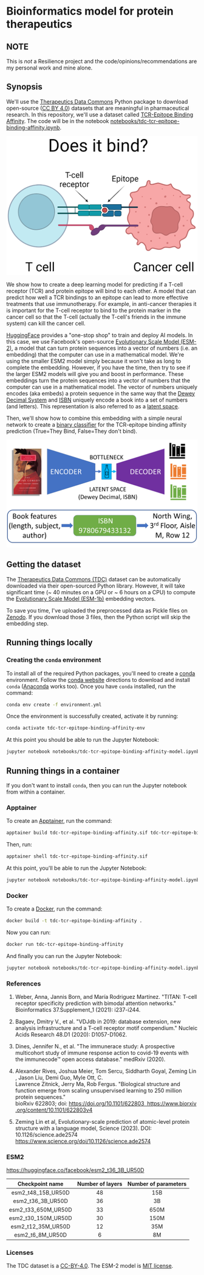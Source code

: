 # Bioinformatics model for protein therapeutics

## NOTE
This is *not* a Resilience project and the code/opinions/recommendations are my personal work and mine alone.

## Synopsis

We'll use the [Therapeutics Data Commons](https://tdcommons.ai/) Python package to download open-source ([CC BY 4.0](https://creativecommons.org/licenses/by/4.0/)) datasets that are meaningful in pharmaceutical research. In this repository, we'll use a dataset called [TCR-Epitope Binding Affinity](https://tdcommons.ai/multi_pred_tasks/tcrepitope/). The code will be in the notebook [notebooks/tdc-tcr-epitope-binding-affinity.ipynb](notebooks/tdc-tcr-epitope-binding-affinity-model.ipynb).

![TCR-epitope binding](notebooks/tcr-epitope-binding.png)

We show how to create a deep learning model for predicting if a T-cell receptor (TCR) and protein epitope will bind to each other. A model that can predict how well a TCR bindings to an epitope can lead to more effective treatments that use immunotherapy. For example, in anti-cancer therapies it is important for the T-cell receptor to bind to the protein marker in the cancer cell so that the T-cell (actually the T-cell's friends in the immune system) can kill the cancer cell.

[HuggingFace](https://huggingface.co/facebook/esm2_t36_3B_UR50D) provides a "one-stop shop" to train and deploy AI models. In this case, we use Facebook's open-source [Evolutionary Scale Model (ESM-2)](https://github.com/facebookresearch/esm), a model that can turn protein sequences into a vector of numbers (i.e. an embedding) that the computer can use in a mathematical model. We're using the smaller ESM2 model simply because it won't take as long to complete the embedding. However, if you have the time, then try to see if the larger ESM2 models will give you and boost in performance. These embeddings turn the protein sequences into a vector of numbers that the computer can use in a mathematical model. The vector of numbers uniquely encodes (aka embeds) a protein sequence in the same way that the [Dewey Decimal System](https://en.wikipedia.org/wiki/Dewey_Decimal_Classification) and [ISBN](https://en.wikipedia.org/wiki/ISBN) uniquely encode a book into a set of numbers (and letters). This representation is also referred to as a [latent space](https://en.wikipedia.org/wiki/Latent_space#:~:text=A%20latent%20space%2C%20also%20known,another%20in%20the%20latent%20space).

Then, we'll show how to combine this embedding with a simple neural network to create a [binary classifier](https://en.wikipedia.org/wiki/Binary_classification) for the TCR-epitope binding affinity prediction (True=They Bind, False=They don't bind).

![encoder-decoder Dewey Decimal](notebooks/encoder-decoder.png)

## Getting the dataset

The [Therapeutics Data Commons (TDC)](https://tdcommons.ai/) dataset can be automatically downloaded via their open-sourced Python library. However, it will take significant time (~ 40 minutes on a GPU or ~ 6 hours on a CPU) to compute the [Evolutionary Scale Model (ESM-1b)](https://github.com/facebookresearch/esm) embedding vectors. 

To save you time, I've uploaded the preprocessed data as Pickle files on [Zenodo](https://zenodo.org/records/11894560). If you download those 3 files, then the Python script will skip the embedding step.

## Running things locally
### Creating the `conda` environment

To install all of the required Python packages, you'll need to create a [conda](https://docs.conda.io/en/latest/miniconda.html) environment. Follow the [conda website](https://docs.conda.io/en/latest/miniconda.html) directions to download and install `conda` ([Anaconda](https://www.anaconda.com/products/distribution) works too). Once you have `conda` installed, run the command:

```bash
conda env create -f environment.yml
```

Once the environment is successfully created, activate it by running:

```bash
conda activate tdc-tcr-epitope-binding-affinity-env
```

At this point you should be able to run the Jupyter Notebook:

```bash
jupyter notebook notebooks/tdc-tcr-epitope-binding-affinity-model.ipynb
```

## Running things in a container

If you don't want to install `conda`, then you can run the Jupyter notebook from within a container.

### Apptainer

To create an [Apptainer](https://apptainer.org), run the command:

```bash
apptainer build tdc-tcr-epitope-binding-affinity.sif tdc-tcr-epitope-binding-affinity.def
```

Then, run:

```bash 
apptainer shell tdc-tcr-epitope-binding-affinity.sif
```

At this point, you'll be able to run the Jupyter Notebook:

```bash
jupyter notebook notebooks/tdc-tcr-epitope-binding-affinity-model.ipynb
```

### Docker

To create a [Docker](https://docker.com), run the command:

```bash
docker build -t tdc-tcr-epitope-binding-affinity .
```

Now you can run:

```bash
docker run tdc-tcr-epitope-binding-affinity
```

And finally you can run the Jupyter Notebook:

```bash
jupyter notebook notebooks/tdc-tcr-epitope-binding-affinity-model.ipynb
```

### References

1. Weber, Anna, Jannis Born, and María Rodriguez Martínez. "TITAN: T-cell receptor specificity prediction with bimodal attention networks." Bioinformatics 37.Supplement_1 (2021): i237-i244.

2. Bagaev, Dmitry V., et al. "VDJdb in 2019: database extension, new analysis infrastructure and a T-cell receptor motif compendium." Nucleic Acids Research 48.D1 (2020): D1057-D1062.

3. Dines, Jennifer N., et al. "The immunerace study: A prospective multicohort study of immune response action to covid-19 events with the immunecode™ open access database." medRxiv (2020).

4. Alexander Rives, Joshua Meier, Tom Sercu, Siddharth Goyal, Zeming Lin, Jason Liu, Demi Guo, Myle Ott, C. Lawrence Zitnick, Jerry Ma, Rob Fergus. "Biological structure and function emerge from scaling unsupervised learning to 250 million protein sequences." bioRxiv 622803; doi: https://doi.org/10.1101/622803  https://www.biorxiv.org/content/10.1101/622803v4

5. Zeming Lin et al, Evolutionary-scale prediction of atomic-level protein structure with a language model, Science (2023). DOI: 10.1126/science.ade2574  https://www.science.org/doi/10.1126/science.ade2574


### ESM2

https://huggingface.co/facebook/esm2_t36_3B_UR50D

**Checkpoint name**|**Number of layers**|**Number of parameters**
:-----:|:-----:|:-----:
esm2\_t48\_15B\_UR50D|	48|	15B
esm2\_t36\_3B\_UR50D|	36|	3B
esm2\_t33\_650M\_UR50D|	33|	650M
esm2\_t30\_150M\_UR50D|	30|	150M
esm2\_t12\_35M\_UR50D|	12|	35M
esm2\_t6\_8M\_UR50D|	6|	8M


### Licenses

The TDC dataset is a [CC-BY-4.0](https://creativecommons.org/licenses/by/4.0/). The ESM-2 model is [MIT license](https://en.wikipedia.org/wiki/MIT_License).
